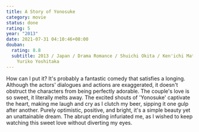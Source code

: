 ```yaml
---
title: A Story of Yonosuke
category: movie
status: done
rating: 5
year: "2013"
date: 2021-07-31 04:10:46+08:00
douban:
  rating: 8.8
  subtitle: 2013 / Japan / Drama Romance / Shuichi Okita / Ken'ichi Matsuyama,
    Yuriko Yoshitaka
---
```


How can I put it? It's probably a fantastic comedy that satisfies a longing. Although the actors' dialogues and actions are exaggerated, it doesn't obstruct the characters from being perfectly adorable. The couple's love is so sweet, it literally melts away. The excited shouts of 'Yonosuke' captivate the heart, making me laugh and cry as I clutch my beer, sipping it one gulp after another. Purely optimistic, positive, and bright, it's a simple beauty yet an unattainable dream. The abrupt ending infuriated me, as I wished to keep watching this sweet love without diverting my eyes.
